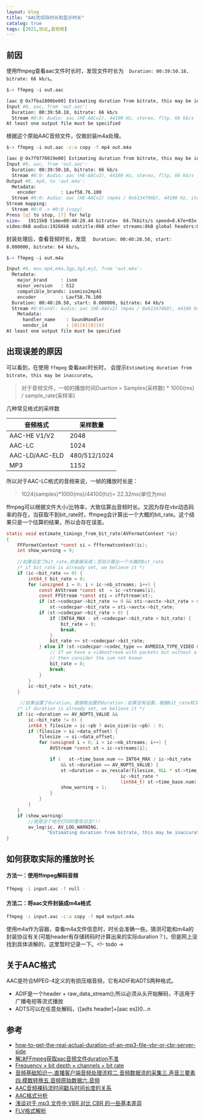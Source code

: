 ```yaml
---
layout: blog
title: "AAC的实际时长和显示时长"
catalog: true
tags: [2021,协议,音视频]
---
```


## 前因

使用ffmpeg查看aac文件时长时，发现文件时长为`  Duration: 00:39:50.18, bitrate: 66 kb/s`。

```bash
$-> ffmpeg -i out.aac

[aac @ 0x7fba1800be00] Estimating duration from bitrate, this may be inaccurate
Input #0, aac, from 'out.aac':
  Duration: 00:39:50.18, bitrate: 66 kb/s
  Stream #0:0: Audio: aac (HE-AACv2), 44100 Hz, stereo, fltp, 66 kb/s
At least one output file must be specified
```



根据这个原始AAC音频文件，仅做封装m4a处理。

```bash
$-> ffmpeg -i out.aac -c:a copy -f mp4 out.m4a

[aac @ 0x7f9770019e00] Estimating duration from bitrate, this may be inaccurate
Input #0, aac, from 'out.aac':
  Duration: 00:39:50.18, bitrate: 66 kb/s
  Stream #0:0: Audio: aac (HE-AACv2), 44100 Hz, stereo, fltp, 66 kb/s
Output #0, mp4, to 'out.m4a':
  Metadata:
    encoder         : Lavf58.76.100
  Stream #0:0: Audio: aac (HE-AACv2) (mp4a / 0x6134706D), 44100 Hz, stereo, fltp, 66 kb/s
Stream mapping:
  Stream #0:0 -> #0:0 (copy)
Press [q] to stop, [?] for help
size=   19115kB time=00:40:20.44 bitrate=  64.7kbits/s speed=8.67e+03x
video:0kB audio:19266kB subtitle:0kB other streams:0kB global headers:0kB muxing overhead: unknown
```



封装处理后，查看音频时长，发现 `  Duration: 00:40:20.50, start: 0.000000, bitrate: 64 kb/s`。

```bash
$-> ffmpeg -i out.m4a

Input #0, mov,mp4,m4a,3gp,3g2,mj2, from 'out.m4a':
  Metadata:
    major_brand     : isom
    minor_version   : 512
    compatible_brands: isomiso2mp41
    encoder         : Lavf58.76.100
  Duration: 00:40:20.50, start: 0.000000, bitrate: 64 kb/s
  Stream #0:0(und): Audio: aac (HE-AACv2) (mp4a / 0x6134706D), 44100 Hz, stereo, fltp, 64 kb/s (default)
    Metadata:
      handler_name    : SoundHandler
      vendor_id       : [0][0][0][0]
At least one output file must be specified
```


## 出现误差的原因

可以看到，在使用 `ffmpeg` 查看aac时长时， 会提示`Estimating duration from bitrate, this may be inaccurate`。

>对于音频文件，一帧的播放时间Duartion = Samples(采样数) * 1000(ms) / sample_rate(采样率)

几种常见格式的采样数

| 音频格式       | 采样数量     |
| -------------- | ------------ |
| AAC-HE V1/V2   | 2048         |
| AAC-LC         | 1024         |
| AAC-LD/AAC-ELD | 480/512/1024 |
| MP3            | 1152         |

所以对于AAC-LC格式的音频来说，一帧的播放时长是：

> 1024(samples)*1000(ms)/44100(hz)= 22.32ms(单位为ms)

ffmpeg可以根据文件大小/比特率，大致估算出音频时长。又因为存在vbr动态码率的存在，当获取不到bit_rate时，ffmpeg会计算出一个大概的bit_rate。这个结果只是一个估算的结果，所以会存在误差。

```c
static void estimate_timings_from_bit_rate(AVFormatContext *ic)
{
    FFFormatContext *const si = ffformatcontext(ic);
    int show_warning = 0;
    
    //如果设定了bit_rate,则直接采用；否则计算出一个大概的bit_rate
    /* if bit_rate is already set, we believe it */
    if (ic->bit_rate <= 0) {
        int64_t bit_rate = 0;
        for (unsigned i = 0; i < ic->nb_streams; i++) {
            const AVStream *const st  = ic->streams[i];
            const FFStream *const sti = cffstream(st);
            if (st->codecpar->bit_rate <= 0 && sti->avctx->bit_rate > 0)
                st->codecpar->bit_rate = sti->avctx->bit_rate;
            if (st->codecpar->bit_rate > 0) {
                if (INT64_MAX - st->codecpar->bit_rate < bit_rate) {
                    bit_rate = 0;
                    break;
                }
                bit_rate += st->codecpar->bit_rate;
            } else if (st->codecpar->codec_type == AVMEDIA_TYPE_VIDEO && sti->codec_info_nb_frames > 1) {
                // If we have a videostream with packets but without a bitrate
                // then consider the sum not known
                bit_rate = 0;
                break;
            }
        }
        ic->bit_rate = bit_rate;
    }

     //如果设置了duration，直接取设置的duration；如果没有设置，根据bit_rate和文件大小，估算出一个大概的duration
    /* if duration is already set, we believe it */
    if (ic->duration == AV_NOPTS_VALUE &&
        ic->bit_rate != 0) {
        int64_t filesize = ic->pb ? avio_size(ic->pb) : 0;
        if (filesize > si->data_offset) {
            filesize -= si->data_offset;
            for (unsigned i = 0; i < ic->nb_streams; i++) {
                AVStream *const st = ic->streams[i];

                if (   st->time_base.num <= INT64_MAX / ic->bit_rate
                    && st->duration == AV_NOPTS_VALUE) {
                    st->duration = av_rescale(filesize, 8LL * st->time_base.den,
                                          ic->bit_rate *
                                          (int64_t) st->time_base.num);
                    show_warning = 1;
                }
            }
        }
    }
    if (show_warning)
        //就是这个地方打印的警告日志!!!
        av_log(ic, AV_LOG_WARNING,
               "Estimating duration from bitrate, this may be inaccurate\n");
}
```

## 如何获取实际的播放时长

#### 方法一：使用ffmpeg解码音频

```bash
ffmpeg -i input.aac -f null -
```

#### 方法二：将aac文件封装成m4a格式

```bash
ffmpeg -i input.aac -c:a copy -f mp4 output.m4a
```

使用m4a作为容器，查看m4a文件信息时，时长会准确一些。猜测可能和m4a的封装协议有关(可能header有存储转码时计算出来的实际duration？)，但是网上没找到具体讲解的，这里暂时记录一下。<!- todo ->

## 关于AAC格式

AAC是符合MPEG-4定义的有损压缩音频，它有ADIF和ADTS两种格式。

+ ADIF是一个header + raw_data_stream();所以必须从头开始解码，不适用于广播电视等流式播放
+ ADTS可以在任意处解码，{[adts header]+[aac es]}0...n




## 参考

+ [how-to-get-the-real-actual-duration-of-an-mp3-file-vbr-or-cbr-server-side ](https://stackoverflow.com/questions/10437750/how-to-get-the-real-actual-duration-of-an-mp3-file-vbr-or-cbr-server-side)
+ [解决FFmpeg获取aac音频文件duration不准](https://juejin.cn/post/6844904105203204109)
+ [Frequency × bit depth × channels = bit rate](https://www.bbc.co.uk/bitesize/guides/z7vc7ty/revision/4)
+ [音频基础知识一.直播客户端音频处理流程二.音频数据流的采集三.声音三要素四.模数转换五.音频原始数据六.音频](https://hacker66.me/detail/ZYXWOVX.html)
+ [AAC音频裸码流时间戳与时间长度的关系](https://blog.51cto.com/u_15284125/3079107)
+ [AAC格式分析](https://zhuanlan.zhihu.com/p/351347165)
+ [浅谈对于 mp3 文件中 VBR 对比 CBR 的一些基本差异](https://cloud.tencent.com/developer/article/1006224)
+ [FLV格式解析](https://juejin.cn/post/6844903994008010766)

